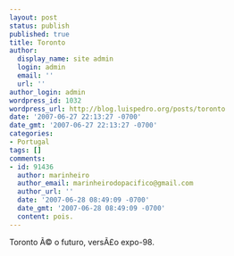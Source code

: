 ```yaml
---
layout: post
status: publish
published: true
title: Toronto
author:
  display_name: site admin
  login: admin
  email: ''
  url: ''
author_login: admin
wordpress_id: 1032
wordpress_url: http://blog.luispedro.org/posts/toronto
date: '2007-06-27 22:13:27 -0700'
date_gmt: '2007-06-27 22:13:27 -0700'
categories:
- Portugal
tags: []
comments:
- id: 91436
  author: marinheiro
  author_email: marinheirodopacifico@gmail.com
  author_url: ''
  date: '2007-06-28 08:49:09 -0700'
  date_gmt: '2007-06-28 08:49:09 -0700'
  content: pois.
---
```

<p>Toronto &Atilde;&copy; o futuro, vers&Atilde;&pound;o expo-98.</p>
